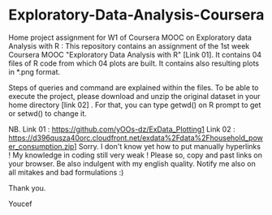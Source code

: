 # Exploratory-Data-Analysis-Coursera
Home project assignment for W1 of Coursera MOOC on Exploratory data Analysis with R : 
This repository contains an assignment of the 1st week Coursera MOOC "Exploratory Data Analysis with R" [Link 01]. 
It contains 04 files of R code from which 04 plots are built. It contains also resulting plots in *.png format.

Steps of queries and command are explained within the files.
To be able to execute the project, please download and unzip the original dataset in your home directory [link 02] . For that, you can type getwd() on R prompt to get or setwd() to change it.

NB. 
Link 01 : https://github.com/yOOs-dz/ExData_Plotting1
Link 02 : https://d396qusza40orc.cloudfront.net/exdata%2Fdata%2Fhousehold_power_consumption.zip]
Sorry. I don't know yet how to put manually hyperlinks !
My knowledge in coding still very weak ! Please so, copy and past links on your browser. Be also indulgent with my english quality. Notify me also on all mitakes and bad formulations :)

Thank you.

Youcef
